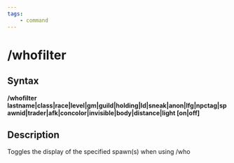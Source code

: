 ```yaml
---
tags:
    - command
---
```

# /whofilter

## Syntax

**/whofilter lastname\|class\|race\|level\|gm\|guild\|holding\|ld\|sneak\|anon\|lfg\|npctag\|spawnid\|trader\|afk\|concolor\|invisible\|body\|distance\|light [on\|off]**

## Description

Toggles the display of the specified spawn(s) when using /who
